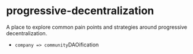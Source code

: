 # progressive-decentralization
A place to explore common pain points and strategies around progressive decentralization.
- `company => community`DAOification
